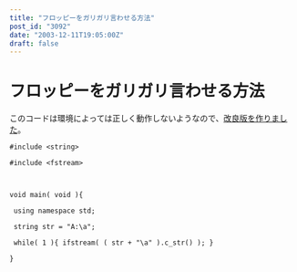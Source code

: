 ```yaml
---
title: "フロッピーをガリガリ言わせる方法"
post_id: "3092"
date: "2003-12-11T19:05:00Z"
draft: false
---
```


# フロッピーをガリガリ言わせる方法

このコードは環境によっては正しく動作しないようなので、[改良版を作りました](/floppy_crasher2)。 
    
    
    #include <string>  
    
    #include <fstream>  
    
      
    
    void main( void ){  
    
     using namespace std;  
    
     string str = "A:\a";  
    
     while( 1 ){ ifstream( ( str + "\a" ).c_str() ); }  
    
    }
